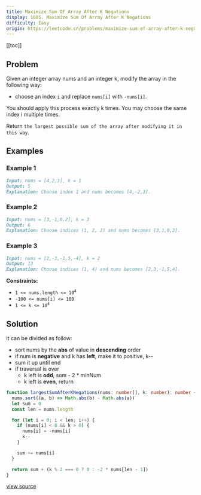 ```yaml
---
title: Maximize Sum Of Array After K Negations
display: 1005. Maximize Sum Of Array After K Negations
difficulty: Easy
origin: https://leetcode.cn/problems/maximize-sum-of-array-after-k-negations
---
```


[[toc]]

## Problem

Given an integer array nums and an integer k, modify the array in the following way:

- choose an index <code>i</code> and replace <code>nums[i]</code> with <code>-nums[i]</code>.

You should apply this process exactly k times. You may choose the same index i multiple times.

Return `the largest possible sum of the array after modifying it in this way`.

## Examples

### Example 1

```md
Input: nums = [4,2,3], k = 1
Output: 5
Explanation: Choose index 1 and nums becomes [4,-2,3].
```

### Example 2

```md
Input: nums = [3,-1,0,2], k = 3
Output: 6
Explanation: Choose indices (1, 2, 2) and nums becomes [3,1,0,2].
```

### Example 3

```md
Input: nums = [2,-3,-1,5,-4], k = 2
Output: 13
Explanation: Choose indices (1, 4) and nums becomes [2,3,-1,5,4].
```

**Constraints:**

- <code>1 &lt;= nums.length &lt;= 10<sup>4</sup></code>
- <code>-100 &lt;= nums[i] &lt;= 100</code>
- <code>1 &lt;= k &lt;= 10<sup>4</sup></code>

## Solution

it can be divided as follow:

- sort nums by the **abs** of value in **descending** order
- if num is **negative** and k has **left**, make it to positive, k--
- sum it up until end
- if traversal is over
    - k left is **odd**, sum - 2 * minNum
    - k left is **even**, return

```ts
function largestSumAfterKNegations(nums: number[], k: number): number {
  nums.sort((a, b) => Math.abs(b) - Math.abs(a))
  let sum = 0
  const len = nums.length

  for (let i = 0; i < len; i++) {
    if (nums[i] < 0 && k > 0) {
      nums[i] = -nums[i]
      k--
    }

    sum += nums[i]
  }

  return sum + (k % 2 === 0 ? 0 : -2 * nums[len - 1])
}
```

[view source](https://leetcode.cn/problems/maximize-sum-of-array-after-k-negations)
